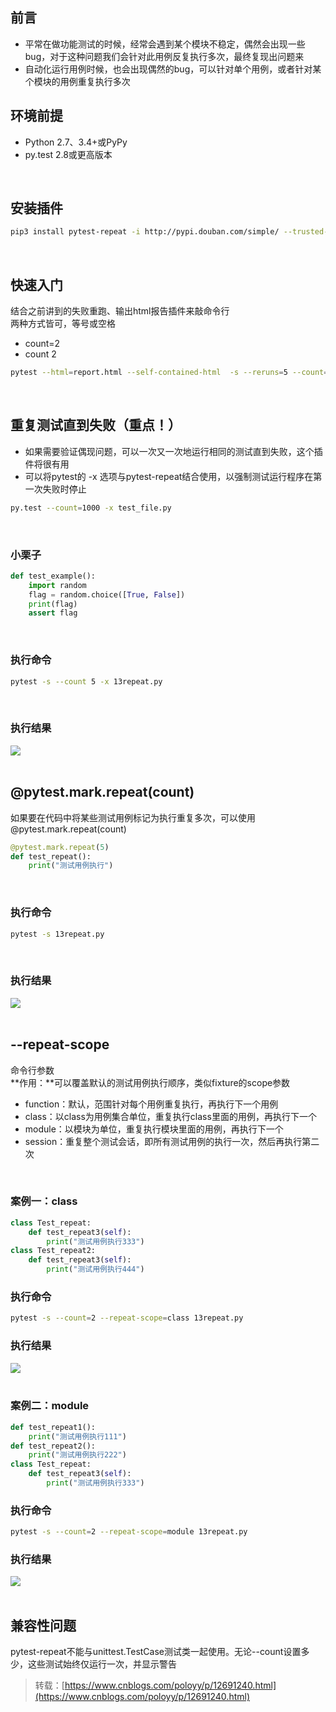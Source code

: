 
## 前言
- 平常在做功能测试的时候，经常会遇到某个模块不稳定，偶然会出现一些bug，对于这种问题我们会针对此用例反复执行多次，最终复现出问题来
- 自动化运行用例时候，也会出现偶然的bug，可以针对单个用例，或者针对某个模块的用例重复执行多次

## 环境前提

- Python 2.7、3.4+或PyPy
- py.test 2.8或更高版本

 

## 安装插件

```bash
pip3 install pytest-repeat -i http://pypi.douban.com/simple/ --trusted-host pypi.douban.com
```
 

## 快速入门
结合之前讲到的失败重跑、输出html报告插件来敲命令行  
两种方式皆可，等号或空格

- count=2
- count 2


```bash
pytest --html=report.html --self-contained-html  -s --reruns=5 --count=2 10fixture_request.py
```
 

## 重复测试直到失败（重点！）

- 如果需要验证偶现问题，可以一次又一次地运行相同的测试直到失败，这个插件将很有用
- 可以将pytest的 -x 选项与pytest-repeat结合使用，以强制测试运行程序在第一次失败时停止


```bash
py.test --count=1000 -x test_file.py
```
 

### 小栗子

```python
def test_example():
    import random
    flag = random.choice([True, False])
    print(flag)
    assert flag
```
 

### 执行命令
```bash
pytest -s --count 5 -x 13repeat.py
```
 

### 执行结果
![](https://img2020.cnblogs.com/blog/1896874/202004/1896874-20200413135848048-1986596726.png)  
 

## @pytest.mark.repeat(count)
如果要在代码中将某些测试用例标记为执行重复多次，可以使用 @pytest.mark.repeat(count)  

```python
@pytest.mark.repeat(5)
def test_repeat():
    print("测试用例执行")
```
 

### 执行命令

```bash
pytest -s 13repeat.py
```
 

### 执行结果
![](https://img2020.cnblogs.com/blog/1896874/202004/1896874-20200413142259708-1248397004.png)  
 

## --repeat-scope
命令行参数  
**作用：**可以覆盖默认的测试用例执行顺序，类似fixture的scope参数

- function：默认，范围针对每个用例重复执行，再执行下一个用例
- class：以class为用例集合单位，重复执行class里面的用例，再执行下一个
- module：以模块为单位，重复执行模块里面的用例，再执行下一个
- session：重复整个测试会话，即所有测试用例的执行一次，然后再执行第二次

 

### 案例一：class

```python
class Test_repeat:
    def test_repeat3(self):
        print("测试用例执行333")
class Test_repeat2:
    def test_repeat3(self):
        print("测试用例执行444")
```

### 执行命令

```bash
pytest -s --count=2 --repeat-scope=class 13repeat.py
```

### 执行结果
![](https://img2020.cnblogs.com/blog/1896874/202004/1896874-20200413143418525-1712642726.png)  
 

### 案例二：module

```python
def test_repeat1():
    print("测试用例执行111")
def test_repeat2():
    print("测试用例执行222")
class Test_repeat:
    def test_repeat3(self):
        print("测试用例执行333")
```

### 执行命令

```bash
pytest -s --count=2 --repeat-scope=module 13repeat.py
```

### 执行结果
![](https://img2020.cnblogs.com/blog/1896874/202004/1896874-20200413143422428-1300950331.png)  
 

## 兼容性问题
pytest-repeat不能与unittest.TestCase测试类一起使用。无论--count设置多少，这些测试始终仅运行一次，并显示警告

> 转载：[https://www.cnblogs.com/poloyy/p/12691240.html](https://www.cnblogs.com/poloyy/p/12691240.html)

 
